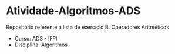 # Atividade-Algoritmos-ADS
Repositório referente a lista de exercício B: Operadores Aritméticos
* Curso: ADS - IFPI
* Disciplina: Algorítmos

